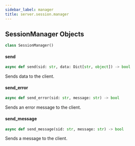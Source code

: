 ```yaml
---
sidebar_label: manager
title: server.session.manager
---
```


## SessionManager Objects

```python
class SessionManager()
```

#### send

```python
async def send(sid: str, data: Dict[str, object]) -> bool
```

Sends data to the client.

#### send\_error

```python
async def send_error(sid: str, message: str) -> bool
```

Sends an error message to the client.

#### send\_message

```python
async def send_message(sid: str, message: str) -> bool
```

Sends a message to the client.

